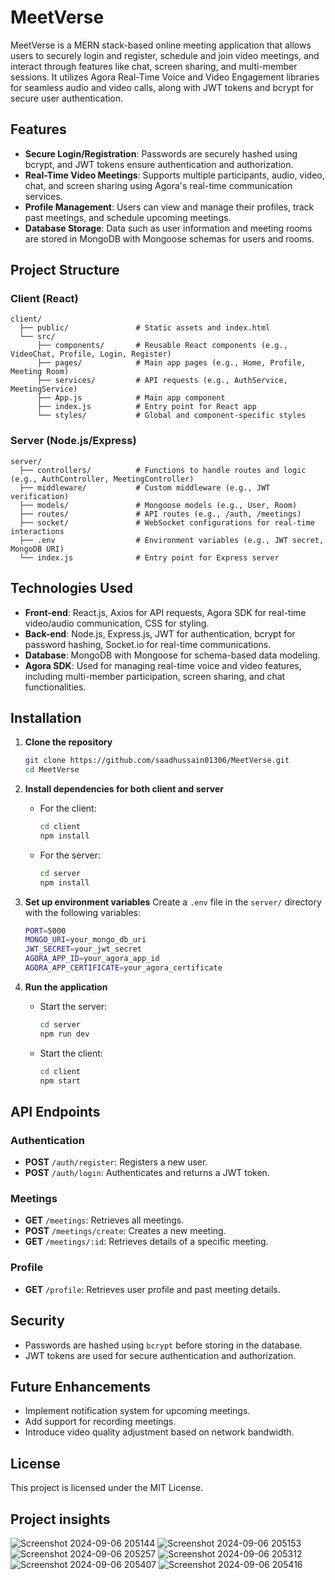 # MeetVerse

MeetVerse is a MERN stack-based online meeting application that allows users to securely login and register, schedule and join video meetings, and interact through features like chat, screen sharing, and multi-member sessions. It utilizes Agora Real-Time Voice and Video Engagement libraries for seamless audio and video calls, along with JWT tokens and bcrypt for secure user authentication.

## Features

- **Secure Login/Registration**: Passwords are securely hashed using bcrypt, and JWT tokens ensure authentication and authorization.
- **Real-Time Video Meetings**: Supports multiple participants, audio, video, chat, and screen sharing using Agora's real-time communication services.
- **Profile Management**: Users can view and manage their profiles, track past meetings, and schedule upcoming meetings.
- **Database Storage**: Data such as user information and meeting rooms are stored in MongoDB with Mongoose schemas for users and rooms.
  
## Project Structure

### Client (React)
```
client/
  ├── public/               # Static assets and index.html
  └── src/
      ├── components/       # Reusable React components (e.g., VideoChat, Profile, Login, Register)
      ├── pages/            # Main app pages (e.g., Home, Profile, Meeting Room)
      ├── services/         # API requests (e.g., AuthService, MeetingService)
      ├── App.js            # Main app component
      ├── index.js          # Entry point for React app
      └── styles/           # Global and component-specific styles
```

### Server (Node.js/Express)
```
server/
  ├── controllers/          # Functions to handle routes and logic (e.g., AuthController, MeetingController)
  ├── middleware/           # Custom middleware (e.g., JWT verification)
  ├── models/               # Mongoose models (e.g., User, Room)
  ├── routes/               # API routes (e.g., /auth, /meetings)
  ├── socket/               # WebSocket configurations for real-time interactions
  ├── .env                  # Environment variables (e.g., JWT secret, MongoDB URI)
  └── index.js              # Entry point for Express server
```

## Technologies Used

- **Front-end**: React.js, Axios for API requests, Agora SDK for real-time video/audio communication, CSS for styling.
- **Back-end**: Node.js, Express.js, JWT for authentication, bcrypt for password hashing, Socket.io for real-time communications.
- **Database**: MongoDB with Mongoose for schema-based data modeling.
- **Agora SDK**: Used for managing real-time voice and video features, including multi-member participation, screen sharing, and chat functionalities.

## Installation

1. **Clone the repository**
   ```bash
   git clone https://github.com/saadhussain01306/MeetVerse.git
   cd MeetVerse
   ```

2. **Install dependencies for both client and server**
   - For the client:
     ```bash
     cd client
     npm install
     ```
   - For the server:
     ```bash
     cd server
     npm install
     ```

3. **Set up environment variables**
   Create a `.env` file in the `server/` directory with the following variables:
   ```bash
   PORT=5000
   MONGO_URI=your_mongo_db_uri
   JWT_SECRET=your_jwt_secret
   AGORA_APP_ID=your_agora_app_id
   AGORA_APP_CERTIFICATE=your_agora_certificate
   ```

4. **Run the application**
   - Start the server:
     ```bash
     cd server
     npm run dev
     ```
   - Start the client:
     ```bash
     cd client
     npm start
     ```

## API Endpoints

### Authentication
- **POST** `/auth/register`: Registers a new user.
- **POST** `/auth/login`: Authenticates and returns a JWT token.

### Meetings
- **GET** `/meetings`: Retrieves all meetings.
- **POST** `/meetings/create`: Creates a new meeting.
- **GET** `/meetings/:id`: Retrieves details of a specific meeting.

### Profile
- **GET** `/profile`: Retrieves user profile and past meeting details.

## Security

- Passwords are hashed using `bcrypt` before storing in the database.
- JWT tokens are used for secure authentication and authorization.

## Future Enhancements

- Implement notification system for upcoming meetings.
- Add support for recording meetings.
- Introduce video quality adjustment based on network bandwidth.
  
## License

This project is licensed under the MIT License.

## Project insights

![Screenshot 2024-09-06 205144](https://github.com/user-attachments/assets/040cd67d-e9ee-4948-9d7d-cddd3f9268e4)
![Screenshot 2024-09-06 205153](https://github.com/user-attachments/assets/4c718429-4cba-4309-83ec-6c78bf8d2687)
![Screenshot 2024-09-06 205257](https://github.com/user-attachments/assets/a2e86d05-8bb6-4ac1-8e44-73aa5ef61360)
![Screenshot 2024-09-06 205312](https://github.com/user-attachments/assets/999393d3-630f-4ea1-ab14-9de816bea97f)
![Screenshot 2024-09-06 205407](https://github.com/user-attachments/assets/ffcb2c5d-ee77-46c2-8e52-b63244e1f1e1)
![Screenshot 2024-09-06 205416](https://github.com/user-attachments/assets/a3ae403b-f8c2-4427-aa4e-d24b77d159d4)






